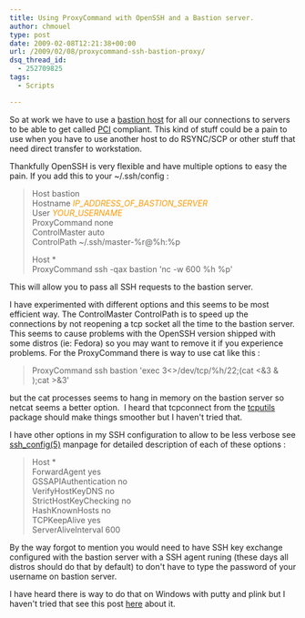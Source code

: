 ```yaml
---
title: Using ProxyCommand with OpenSSH and a Bastion server.
author: chmouel
type: post
date: 2009-02-08T12:21:38+00:00
url: /2009/02/08/proxycommand-ssh-bastion-proxy/
dsq_thread_id:
  - 252709825
tags:
  - Scripts

---
```

So at work we have to use a <a href="http://en.wikipedia.org/wiki/Bastion_host" target="_blank">bastion host</a> for all our connections to servers to be able to get called [PCI][1] compliant. This kind of stuff could be a pain to use when you have to use another host to do RSYNC/SCP or other stuff that need direct transfer to workstation.

Thankfully OpenSSH is very flexible and have multiple options to easy the pain. If you add this to your ~/.ssh/config :

> Host bastion  
> Hostname <span style="color: #ff9900;"><em>IP_ADDRESS_OF_BASTION_SERVER</em></span>  
> User <span style="color: #ff9900;"><em>YOUR_USERNAME</em></span>  
> ProxyCommand none  
> ControlMaster auto  
> ControlPath ~/.ssh/master-%r@%h:%p
> 
> Host *  
> ProxyCommand ssh -qax bastion 'nc -w 600 %h %p'

This will allow you to pass all SSH requests to the bastion server.

I have experimented with different options and this seems to be most efficient way. The ControlMaster ControlPath is to speed up the connections by not reopening a tcp socket all the time to the bastion server. This seems to cause problems with the OpenSSH version shipped with some distros (ie: Fedora) so you may want to remove it if you experience problems. For the ProxyCommand there is way to use cat like this :

> ProxyCommand ssh bastion 'exec 3<>/dev/tcp/%h/22;(cat <&3 & );cat >&3'

but the cat processes seems to hang in memory on the bastion server so netcat seems a better option.  I heard that tcpconnect from the <a href="http://linux.about.com/cs/linux101/g/tcputils.htm" target="_blank">tcputils </a>package should make things smoother but I haven't tried that.

I have other options in my SSH configuration to allow to be less verbose see [ssh_config(5)][2] manpage for detailed description of each of these options :

> Host *  
> ForwardAgent yes  
> GSSAPIAuthentication no  
> VerifyHostKeyDNS no  
> StrictHostKeyChecking no  
> HashKnownHosts no  
> TCPKeepAlive yes  
> ServerAliveInterval 600

By the way forgot to mention you would need to have SSH key exchange configured with the bastion server with a SSH agent runing (these days all distros should do that by default) to don't have to type the password of your username on bastion server.

I have heard there is way to do that on Windows with putty and plink but I haven't tried that see this post <a href="http://fixunix.com/ssh/74073-putty-proxycommand.html" target="_blank">here</a> about it.

 [1]: http://www.pcicomplianceguide.org/
 [2]: http://www.openbsd.org/cgi-bin/man.cgi?query=ssh_config